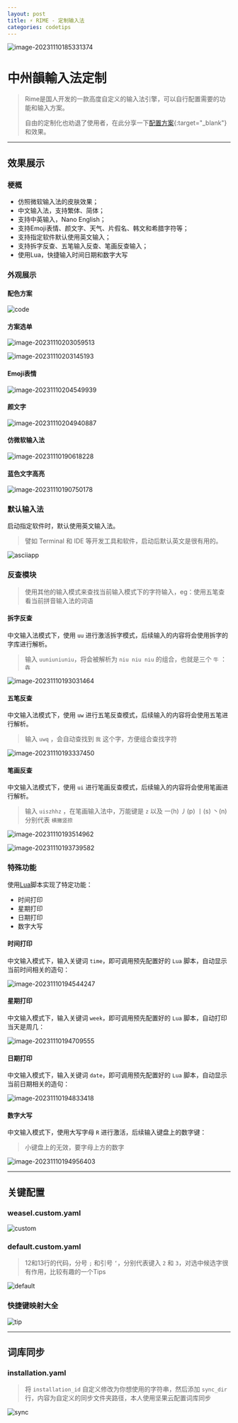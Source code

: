 ```yaml
---
layout: post
title: ⚡ RIME - 定制输入法
categories: codetips
---
```


![image-20231110185331374](https://gitlab.com/Sh3ldon/MyPic/-/raw/main/pictures/2023/11/10_18_53_31_image-20231110185331374.png)

# 中州韻輸入法定制

> Rime是国人开发的一款高度自定义的输入法引擎，可以自行配置需要的功能和输入方案。
>
> 自由的定制化也劝退了使用者，在此分享一下[配置方案](https://github.com/Alphasxd/Weasel){:target="_blank"}和效果。

---

## 效果展示

### 梗概

- 仿照微软输入法的皮肤效果；
- 中文输入法，支持繁体、简体；
- 支持中英输入，Nano English；
- 支持Emoji表情、颜文字、天气、片假名、韩文和希腊字符等；
- 支持指定软件默认使用英文输入；
- 支持拆字反查、五笔输入反查、笔画反查输入；
- 使用Lua，快捷输入时间日期和数字大写

### 外观展示

#### 配色方案

![code](https://gitlab.com/Sh3ldon/MyPic/-/raw/main/pictures/2023/11/10_20_33_3_code.png)

#### 方案选单

![image-20231110203059513](https://gitlab.com/Sh3ldon/MyPic/-/raw/main/pictures/2023/11/10_20_30_59_image-20231110203059513.png)

![image-20231110203145193](https://gitlab.com/Sh3ldon/MyPic/-/raw/main/pictures/2023/11/10_20_31_45_image-20231110203145193.png)

#### Emoji表情

![image-20231110204549939](https://gitlab.com/Sh3ldon/MyPic/-/raw/main/pictures/2023/11/10_20_45_49_image-20231110204549939.png)

#### 颜文字

![image-20231110204940887](https://gitlab.com/Sh3ldon/MyPic/-/raw/main/pictures/2023/11/10_20_49_40_image-20231110204940887.png)

#### 仿微软输入法

  ![image-20231110190618228](https://gitlab.com/Sh3ldon/MyPic/-/raw/main/pictures/2023/11/10_19_6_18_image-20231110190618228.png)

#### 蓝色文字高亮

  ![image-20231110190750178](https://gitlab.com/Sh3ldon/MyPic/-/raw/main/pictures/2023/11/10_19_7_50_image-20231110190750178.png)

### 默认输入法

启动指定软件时，默认使用英文输入法。

> 譬如 Terminal 和 IDE 等开发工具和软件，启动后默认英文是很有用的。

![asciiapp](https://gitlab.com/Sh3ldon/MyPic/-/raw/main/pictures/2023/11/13_16_26_21_asciiapp.png)

### 反查模块

> 使用其他的输入模式来查找当前输入模式下的字符输入，eg：使用五笔查看当前拼音输入法的词语

#### 拆字反查

中文输入法模式下，使用 `uu` 进行激活拆字模式，后续输入的内容将会使用拆字的字库进行解析。

> 输入 `uuniuniuniu`，将会被解析为 `niu niu niu` 的组合，也就是三个 `牛` ： `犇`

![image-20231110193031464](https://gitlab.com/Sh3ldon/MyPic/-/raw/main/pictures/2023/11/10_19_30_31_image-20231110193031464.png)

#### 五笔反查

中文输入法模式下，使用 `uw` 进行五笔反查模式，后续输入的内容将会使用五笔进行解析。

> 输入 `uwq` ，会自动查找到 `我` 这个字，方便组合查找字符

![image-20231110193337450](https://gitlab.com/Sh3ldon/MyPic/-/raw/main/pictures/2023/11/10_19_33_37_image-20231110193337450.png)

#### 笔画反查

中文输入法模式下，使用 `ui` 进行笔画反查模式，后续输入的内容将会使用笔画进行解析。

> 输入 `uiszhhz` ，在笔画输入法中，万能键是 `z` 以及 一(h) 丿(p) 丨(s) 丶(n) 分别代表 `横撇竖捺`

![image-20231110193514962](https://gitlab.com/Sh3ldon/MyPic/-/raw/main/pictures/2023/11/10_19_35_14_image-20231110193514962.png)

![image-20231110193739582](https://gitlab.com/Sh3ldon/MyPic/-/raw/main/pictures/2023/11/10_19_37_39_image-20231110193739582.png)

### 特殊功能

使用[Lua](https://www.lua.org/)脚本实现了特定功能：

- 时间打印
- 星期打印
- 日期打印
- 数字大写

#### 时间打印

中文输入模式下，输入关键词 `time`，即可调用预先配置好的 `Lua` 脚本，自动显示当前时间相关的造句：

![image-20231110194544247](https://gitlab.com/Sh3ldon/MyPic/-/raw/main/pictures/2023/11/10_19_45_44_image-20231110194544247.png)

#### 星期打印

中文输入模式下，输入关键词 `week`，即可调用预先配置好的 `Lua` 脚本，自动打印当天是周几：

![image-20231110194709555](https://gitlab.com/Sh3ldon/MyPic/-/raw/main/pictures/2023/11/10_19_47_9_image-20231110194709555.png)

#### 日期打印

中文输入模式下，输入关键词 `date`，即可调用预先配置好的 `Lua` 脚本，自动显示当前日期相关的造句：

![image-20231110194833418](https://gitlab.com/Sh3ldon/MyPic/-/raw/main/pictures/2023/11/10_19_48_33_image-20231110194833418.png)

#### 数字大写

中文输入模式下，使用大写字母 `R` 进行激活，后续输入键盘上的数字键：

> 小键盘上的无效，要字母上方的数字

![image-20231110194956403](https://gitlab.com/Sh3ldon/MyPic/-/raw/main/pictures/2023/11/10_19_49_56_image-20231110194956403.png)

---

## 关键配置

### weasel.custom.yaml

![custom](https://gitlab.com/Sh3ldon/MyPic/-/raw/main/pictures/2023/11/10_20_16_10_custom.png)

### default.custom.yaml

> 12和13行的代码，分号 `;` 和引号 `‘`，分别代表键入 `2` 和 `3`，对选中候选字很有作用，比较有趣的一个Tips

![default](https://gitlab.com/Sh3ldon/MyPic/-/raw/main/pictures/2023/11/10_20_21_32_default.png)

### 快捷键映射大全

![tip](https://gitlab.com/Sh3ldon/MyPic/-/raw/main/pictures/2023/11/10_20_29_2_tip.png)

---

## 词库同步

### installation.yaml

> 将 `installation_id` 自定义修改为你想使用的字符串，然后添加 `sync_dir` 行，内容为自定义的同步文件夹路径，本人使用坚果云配置词库同步

![sync](https://gitlab.com/Sh3ldon/MyPic/-/raw/main/pictures/2023/11/10_20_36_24_sync.png)
